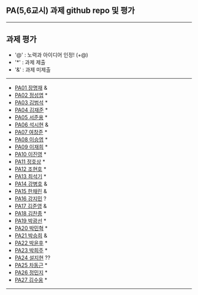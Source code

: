 ## PA(5,6교시) 과제 github repo 및 평가

---
## 과제 평가
- '@' : 노력과 아이디어 인정! (+@)
- '*' : 과제 제출 
- '&' : 과제 미제출 
---
- [PA01	장명재]() &
- [PA02	정성엽](https://github.com/yuby7569/pa02a) *
- [PA03	김범석](https://github.com/ssgbeom1/pa03) *
- [PA04	김재준](https://github.com/wowns969/PA04) *
- [PA05	서준용](https://github.com/seojunyong89/PA05A) *
- [PA06	석시현]() &
- [PA07	여창준](http://github.com/dpfpsel0622/pa07) *
- [PA08	이승엽](https://github.com/lddor7/PA08) *
- [PA09	이재희](https://github.com/ANA0517/PA09) *
- [PA10	이진영](http://github.com/dlwlsdud7/PA10) *
- [PA11	정호상](https://github.com/goaldeer/pa11) *
- [PA12	조현호](https://github.com/whgusgh59/PA12) *
- [PA13	최석기](https://github.com/tjrrl0904/PA13) *
- [PA14	강병호]() &
- [PA15	한채린]() &
- [PA16	강지민](https://github.com/wlalsdl06/pann) ?
- [PA17	김준영]() &
- [PA18	김찬종](https://github.com/chan8798/PA18) *
- [PA19	박광선](https://github.com/pkjoee21/PA19) *
- [PA20	박민혁](https://github.com/minhyeokpark/PA20) *
- [PA21	박승희]() &
- [PA22	박윤후](https://github.com/qkrdbsgn12/pa22) *
- [PA23	박희주](https://github.com/suyangegrong/PA23) *
- [PA24	설지현]() ??
- [PA25	차동근](https://github.com/chadg0502/PA25) *
- [PA26	정민지](https://github.com/26pizza/PA26) *
- [PA27 김수웅](https://github.com/rlatndnd9804/PA27) *
---


